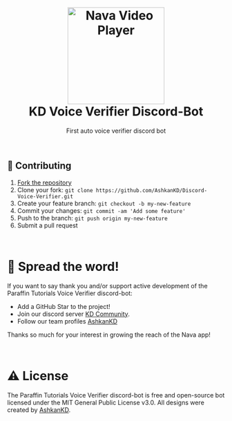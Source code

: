 <h1 align="center">
    <img src="https://cdn.discordapp.com/attachments/860934599505084486/979756158178959391/standard_4.gif" width="224px" alt="Nava Video Player"/>
    <br/>
    KD Voice Verifier Discord-Bot
</h1>
<p align="center">
    First auto voice verifier discord bot
</p>

<br/>

## 🤝 Contributing
1. [Fork the repository](https://github.com/AshkanKD/Discord-Voice-Verifier/fork)
2. Clone your fork: `git clone https://github.com/AshkanKD/Discord-Voice-Verifier.git`
3. Create your feature branch: `git checkout -b my-new-feature`
4. Commit your changes: `git commit -am 'Add some feature'`
5. Push to the branch: `git push origin my-new-feature`
6. Submit a pull request

<br/>

# 🌟 Spread the word!

If you want to say thank you and/or support active development of the Paraffin Tutorials Voice Verifier discord-bot:
- Add a GitHub Star to the project!
- Join our discord server [KD Community](https://discord.gg/t9wq3xsCya).
- Follow our team profiles [AshkanKD](https://github.com/AshkanKD)

Thanks so much for your interest in growing the reach of the Nava app!

<br/>

# ⚠️ License

The Paraffin Tutorials Voice Verifier discord-bot is free and open-source bot licensed under the MIT General Public License v3.0. All designs were created by [AshkanKD](https://github.com/AshkanKD).

<br />
